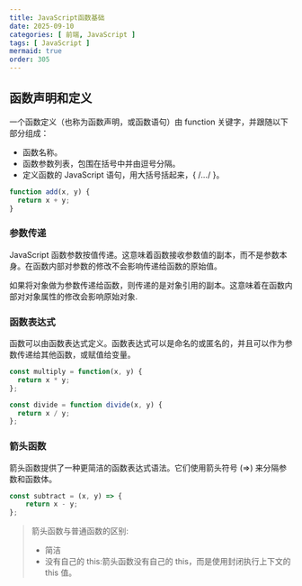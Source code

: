 ```yaml
---
title: JavaScript函数基础
date: 2025-09-10
categories: [ 前端, JavaScript ]
tags: [ JavaScript ]
mermaid: true
order: 305
---
```


## 函数声明和定义

一个函数定义（也称为函数声明，或函数语句）由 function 关键字，并跟随以下部分组成：

* 函数名称。
* 函数参数列表，包围在括号中并由逗号分隔。
* 定义函数的 JavaScript 语句，用大括号括起来，{ /*…*/ }。

```javaScript
function add(x, y) {
  return x + y;
}
```

### 参数传递

JavaScript 函数参数按值传递。这意味着函数接收参数值的副本，而不是参数本身。在函数内部对参数的修改不会影响传递给函数的原始值。

如果将对象做为参数传递给函数，则传递的是对象引用的副本。这意味着在函数内部对对象属性的修改会影响原始对象.

### 函数表达式

函数可以由函数表达式定义。函数表达式可以是命名的或匿名的，并且可以作为参数传递给其他函数，或赋值给变量。

```javaScript
const multiply = function(x, y) {
  return x * y;
};

const divide = function divide(x, y) {
  return x / y;
};
```

### 箭头函数

箭头函数提供了一种更简洁的函数表达式语法。它们使用箭头符号 (=>) 来分隔参数和函数体。

```javaScript
const subtract = (x, y) => {
    return x - y;
};
```

> 箭头函数与普通函数的区别:
>
> * 简洁
> * 没有自己的 this:箭头函数没有自己的 this，而是使用封闭执行上下文的 this 值。
>
